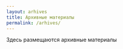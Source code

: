 ```yaml
---
layout: arhives
title: Архивные материалы
permalink: /arhives/
---
```

Здесь размещаются архивные материалы
